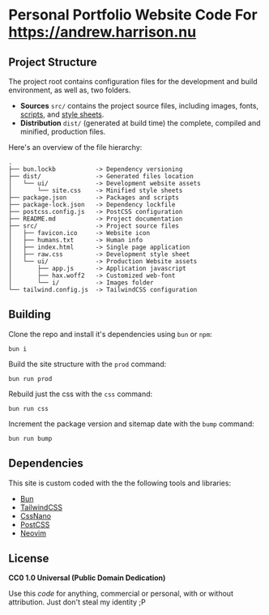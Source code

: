# Personal Portfolio Website Code For https://andrew.harrison.nu

## Project Structure

The project root contains configuration files for the development and build environment, as well as, two folders.

- **Sources** `src/` contains the project source files, including images, fonts, [scripts](src/ui/app.js), and [style sheets](src/raw.css).
- **Distribution** `dist/` (generated at build time) the complete, compiled and minified, production files.

Here's an overview of the file hierarchy:
```
.
├── bun.lockb           -> Dependency versioning
├── dist/               -> Generated files location
│   └── ui/             -> Development website assets
│       └── site.css    -> Minified style sheets
├── package.json        -> Packages and scripts
├── package-lock.json   -> Dependency lockfile
├── postcss.config.js   -> PostCSS configuration
├── README.md           -> Project documentation
├── src/                -> Project source files
│   ├── favicon.ico     -> Website icon
│   ├── humans.txt      -> Human info
│   ├── index.html      -> Single page application
│   ├── raw.css         -> Development style sheet
│   └── ui/             -> Production Website assets
│       ├── app.js      -> Application javascript
│       ├── hax.woff2   -> Customized web-font
│       └── i/          -> Images folder
└── tailwind.config.js  -> TailwindCSS configuration
```

## Building

Clone the repo and install it's dependencies using `bun` or `npm`:

```
bun i
```

Build the site structure with the `prod` command:

```
bun run prod
```

Rebuild just the css with the `css` command:

```
bun run css
```
Increment the package version and sitemap date with the `bump` command:

```
bun run bump
```

## Dependencies

This site is custom coded with the the following tools and libraries:

- [Bun](https://bun.sh)
- [TailwindCSS](https://tailwindcss.com)
- [CssNano](https://cssnano.github.io/cssnano)
- [PostCSS](http://postcss.org)
- [Neovim](https://neovim.io)

## License

**CC0 1.0 Universal (Public Domain Dedication)**

Use this _code_ for anything, commercial or personal, with or without attribution. Just don't steal my identity ;P

